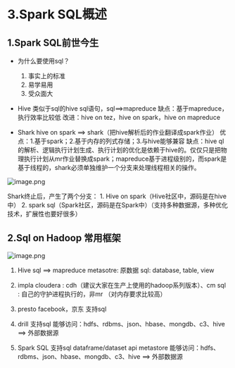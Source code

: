 # 3.Spark SQL概述

## 1.Spark SQL前世今生

- 为什么要使用sql？
    1. 事实上的标准
    2. 易学易用
    3. 受众面大
    
- Hive
类似于sql的hive sql语句，sql==>mapreduce
缺点：基于mapreduce，执行效率比较低
改进：hive on tez，hive on spark，hive on mapreduce

    
- Shark
hive on spark ==> shark（把hive解析后的作业翻译成spark作业）
优点：1.基于spark；2.基于内存的列式存储；3.与hive能够兼容
缺点：hive ql 的解析、逻辑执行计划生成、执行计划的优化是依赖于hive的。仅仅只是把物理执行计划从mr作业替换成spark；mapreduce基于进程级别的，而spark是基于线程的，shark必须单独维护一个分支来处理线程相关的操作。

![image.png](https://upload-images.jianshu.io/upload_images/7220971-d1d24ec90c379222.png?imageMogr2/auto-orient/strip%7CimageView2/2/w/1240)

Shark终止后，产生了两个分支：
    1. Hive on spark（Hive社区中，源码是在hive中）
    2. spark sql（Spark社区，源码是在Spark中）（支持多种数据源，多种优化技术，扩展性也要好很多）
    
    
## 2.Sql on Hadoop 常用框架

![image.png](https://upload-images.jianshu.io/upload_images/7220971-dd2b520731343bfe.png?imageMogr2/auto-orient/strip%7CimageView2/2/w/1240)

    
1. Hive
    sql ==> mapreduce
    metasotre: 原数据
    sql: database, table, view

2. impla
    cloudera : cdh（建议大家在生产上使用的hadoop系列版本）、cm
    sql : 自己的守护进程执行的，非mr （对内存要求比较高）

3. presto
    facebook，京东
    支持sql

3. drill
    支持sql
    能够访问：hdfs、rdbms、json、hbase、mongdb、c3、hive ==> 外部数据源
    
4. Spark SQL
    支持sql
    dataframe/dataset api
    metastore
    能够访问：hdfs、rdbms、json、hbase、mongdb、c3、hive ==> 外部数据源